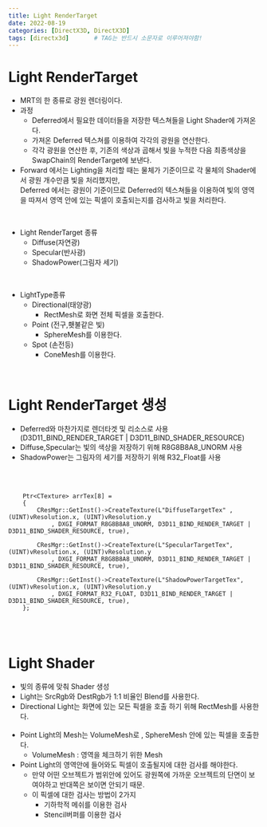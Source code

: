 ```yaml
---
title: Light RenderTarget
date: 2022-08-19
categories: [DirectX3D, DirectX3D]
tags: [directx3d]		# TAG는 반드시 소문자로 이루어져야함!
---
```


Light RenderTarget
==========================
* MRT의 한 종류로 광원 렌더링이다.
* 과정
  * Deferred에서 필요한 데이터들을 저장한 텍스쳐들을 Light Shader에 가져온다.
  * 가져온 Deferred 텍스쳐를 이용하여 각각의 광원을 연산한다.
  * 각각 광원을 연산한 후, 기존의 색상과 곱해서 빛을 누적한 다음 최종색상을 SwapChain의 RenderTarget에 보낸다.
* Forward 에서는 Lighting을 처리할 때는 물체가 기준이므로 각 물체의 Shader에서 광원 개수만큼 빛을 처리했지만,<br>
  Deferred 에서는 광원이 기준이므로 Deferred의 텍스쳐들을 이용하여 빛의 영역을 따져서 영역 안에 있는 픽셀이 호출되는지를 검사하고 빛을 처리한다.

<br>

* Light RenderTarget 종류
  * Diffuse(자연광)
  * Specular(반사광)
  * ShadowPower(그림자 세기)

<br>

* LightType종류
  * Directional(태양광)
    * RectMesh로 화면 전체 픽셀을 호출한다.
  * Point (전구,횃불같은 빛)
    * SphereMesh를 이용한다.
  * Spot (손전등) 
    * ConeMesh를 이용한다.

<br>

Light RenderTarget 생성
=================================

 * Deferred와 마찬가지로 렌더타겟 및 리소스로 사용(D3D11_BIND_RENDER_TARGET | D3D11_BIND_SHADER_RESOURCE)
 * Diffuse,Specular는 빛의 색상을 저장하기 위해 R8G8B8A8_UNORM 사용
 * ShadowPower는 그림자의 세기를 저장하기 위해 R32_Float를 사용
 
<br><br>

		Ptr<CTexture> arrTex[8] =
		{
			CResMgr::GetInst()->CreateTexture(L"DiffuseTargetTex" , (UINT)vResolution.x, (UINT)vResolution.y
				, DXGI_FORMAT_R8G8B8A8_UNORM, D3D11_BIND_RENDER_TARGET | D3D11_BIND_SHADER_RESOURCE, true),

			CResMgr::GetInst()->CreateTexture(L"SpecularTargetTex", (UINT)vResolution.x, (UINT)vResolution.y
				, DXGI_FORMAT_R8G8B8A8_UNORM, D3D11_BIND_RENDER_TARGET | D3D11_BIND_SHADER_RESOURCE, true),

			CResMgr::GetInst()->CreateTexture(L"ShadowPowerTargetTex", (UINT)vResolution.x, (UINT)vResolution.y
				, DXGI_FORMAT_R32_FLOAT, D3D11_BIND_RENDER_TARGET | D3D11_BIND_SHADER_RESOURCE, true),
		};


<br><br>

Light Shader
==========================
* 빛의 종류에 맞춰 Shader 생성
* Light는 SrcRgb와 DestRgb가 1:1 비율인 Blend를 사용한다.
* Directional Light는 화면에 있는 모든 픽셀을 호출 하기 위해 RectMesh를 사용한다.<br><br>
* Point Light의 Mesh는 VolumeMesh로 , SphereMesh 안에 있는 픽셀을 호출한다.
  * VolumeMesh : 영역을 체크하기 위한 Mesh
* Point Light의 영역안에 들어와도 픽셀이 호출될지에 대한 검사를 해야한다.
  * 만약 어떤 오브젝트가 범위안에 있어도 광원쪽에 가까운 오브젝트의 단면이 보여야하고 반대쪽은 보이면 안되기 때문.
  * 이 픽셀에 대한 검사는 방법이 2가지
    * 기하학적 메쉬를 이용한 검사
    * Stencil버퍼를 이용한 검사